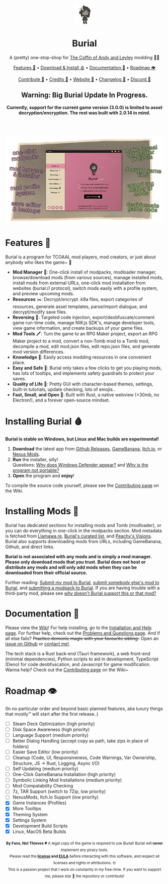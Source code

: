 <!-- Header + Navigation -->
<div align="center">
    
<img src="https://github.com/kleineluka/burial/blob/main/preview/leyley.png" width="65" height="65">

# Burial 
A (pretty) one-stop-shop for [The Coffin of Andy and Leyley](https://store.steampowered.com/app/2378900/The_Coffin_of_Andy_and_Leyley/) modding 💚🩷
<br>

[Features 🐰](#features-) • [Download & Install 🩸](#installing-burial-) • [Documentation 🥩](#documentation-) • [Roadmap 👁️](#roadmap-%EF%B8%8F)

[Contribute 🥰](https://github.com/kleineluka/burial/wiki/Contributing) • [Credits 🎉](https://github.com/kleineluka/burial/blob/main/ATTRIBUTIONS.md) • [Website 🔪](https://www.luka.moe/burial) • [Changelog 🍅](https://github.com/kleineluka/burial/wiki/Changelog) • [Discord 🥰](https://www.discord.gg/WWxAjJMspk)

</div>

<!-- Warning -->
<div align="center">
<h2>Warning: Big Burial Update In Progress.</h2>
<p><b>Currently, support for the current game version (3.0.0) is limited to asset decryption/encryption. The rest was built with 2.0.14 in mind.</b></p>
<br><br>
</div>

<!-- Preview -->

![](preview/banner.webp)


<!-- Features -->
# Features 🐰
Burial is a program for TCOAAL mod players, mod creators, or just about anybody who likes the game~ 🍅

- **Mod Manager** 🍱: One-click install of modpacks, modloader manager, browse/download mods (from various sources), manage installed mods, install mods from external URLs, one-click mod installation from websites (burial:// protocol), switch mods easily with a profile system, and preview upcoming mods.
- **Resources** ✂️: Decrypt/encrypt .k9a files, export categories of resources, generate asset templates, parse/import dialogue, and decrypt/modify save files.
- **Reversing** 🧬: Targeted code injection, export/deobfuscate/comment game run-time code, manage NW.js SDK's, manage developer tools, view game information, and create backups of your game files.
- **Mod Tools** 🖍️:  Turn the game to an RPG Maker project, export an RPG Maker project to a mod, convert a non-Tomb mod to a Tomb mod, decompile a mod, edit mod.json files, edit repo.json files, and generate mod version differences.
- **Knowledge** 📔: Easily access modding resources in one convenient place.
- **Easy and Safe** 🍵: Burial only takes a few clicks to get you playing mods, has lots of tooltips, and implements safety guardrails to protect your saves.
- **Quality of Life** 🌸: Pretty GUI with character-based themes, settings, built-in tutorials, update checking, lots of emojis..
- **Fast, Small, and Open** 🦄: Built with Rust, a native webview (<30mb, no Electron!), and a forever open-source mindset.

<!-- Install (Burial) -->
# Installing Burial 🩸
**Burial is stable on Windows, but Linux and Mac builds are experimental!**
1. **Download** the latest app from [Github Releases](https://github.com/kleineluka/burial/releases), [GameBanana](https://gamebanana.com/tools/18941), [Itch.io](https://kleineluka.itch.io/burial), or [Nexus Mods](https://www.nexusmods.com/thecoffinofandyandleyley/mods/14).
2. **Run** the installer, silly!
    <br>
    Questions: [Why does Windows Defender appear?](https://github.com/kleineluka/burial/wiki/Problems-and-Questions#question-why-does-windows-defender-or-whatever-antivirus-im-using-flag-burial) and [Why is the program not portable?](https://github.com/kleineluka/burial/wiki/Problems-and-Questions#question-why-isnt-burial-portable-ex-an-exe-w-no-installer)
3. **Open** the program and **enjoy**!

To compile the source code yourself, please see the [Contributing page](https://github.com/kleineluka/burial/wiki/Contributing) on the Wiki.

<!-- Install (Mods) -->
# Installing Mods 🔪

Burial has dedicated sections for installing mods and Tomb (modloader), or you can do everything in one-click in the modpacks section. Mod metadata is fetched from [Llamawa.re](https://llamawa.re/mods/), [Burial's curated list](https://github.com/kleineluka/burial/blob/main/api/foreign.json), and [Peachy's Visions](https://peachy.codeberg.page/visions). Burial also supports downloading mods from URLs, including GameBanana, Github, and direct links. 

**Burial is not associated with any mods and is simply a mod manager. Please only download mods that you trust. Burial does not host or distribute any mods and will only add mods when they can be downloaded from their official source.**

Further reading: [Submit my mod to Burial](https://github.com/kleineluka/burial/wiki/Adding-Mods-&-Packs#i-want-to-submit-a-mod-i-made), [submit somebody else's mod to Burial](https://github.com/kleineluka/burial/wiki/Adding-Mods-&-Packs#i-want-to-submit-somebody-elses-mod), and [submitting a modpack to Burial](https://github.com/kleineluka/burial/wiki/Adding-Mods-&-Packs#i-want-to-submit-a-modpack). If you are having trouble with a third-party mod, please see [why doesn't Burial support this or that mod?](https://github.com/kleineluka/burial/wiki/Problems-and-Questions#question-why-does-burial-not-support-this-or-that-mod)

<!-- Documentation -->
# Documentation 🥩
Please view the [Wiki](https://github.com/kleineluka/burial/wiki)! For help installing, go to the [Installation and Help page](https://github.com/kleineluka/burial/wiki/Installation-and-Help). For further help, check out the [Problems and Questions page](https://github.com/kleineluka/burial/wiki/Problems-and-Questions). And if all else fails? ~~Practice demonic magic with your favourite sibling-~~ Open an [issue on Github](https://github.com/kleineluka/burial/issues) or [contact me!](https://github.com/kleineluka).

The tech stack is a Rust back-end (Tauri framework), a web front-end (minimal dependencies), Python scripts to aid in development, TypeScript (Deno) for code deobfuscation, and Javascript for game modification. Wanna help? Check out the [Contributing page](https://github.com/kleineluka/burial/wiki/Contributing) on the Wiki~

<!-- Roadmap -->
# Roadmap 👁️
(In no particular order and beyond basic planned features, aka luxury things that mostly™ will start after the first release..)
- [ ] Steam Deck Optimization (high priority)
- [ ] Disk Space Awareness (high priority)
- [ ] Language Support (medium priority)
- [ ] Better Dialog Handling (accept copy as path, take zips in place of folders)
- [ ] Easier Save Editor (low priority)
- [ ] Cleanup (Code, UI, Responsiveness, Code Warnings, Var Ownership, Structure, JS -> Rust, Logging, Async I/O)
- [ ] Self Updating (medium priority)
- [ ] One-Click GameBanana Installation (high priority)
- [ ] Symbolic Linking Mod Installations (medium priority)
- [ ] Mod Compatability Checking
- [ ] 7z, TAR Support (switch to 7Zip, low priority)
- [ ] NexusMods, Itch.Io Support (low priority)
- [x] Game Instances (Profiles)
- [x] More Tooltips
- [x] Theming System
- [x] Settings System
- [x] Development Build Scripts
- [x] Linux, MacOS Beta Builds

<!-- Footer -->
<div align="center">

<sub>**By Fans, Not Thieves 💗** A legal copy of the game is required to use Burial! Burial will **never** implement any piracy tools. </sub>
<br>
<sub>Please read the **[license](https://github.com/kleineluka/burial/blob/main/LICENSE) and [EULA](https://github.com/kleineluka/burial/blob/main/EULA.md)** before interacting with this software, and respect all licenses and rights in attributions. 🤓</sub>
<br>
<sub>This is a passion project that I work on constantly in my free-time. If you want to support me, please star 🌠 the repository or contribute!</sub>

</div>
